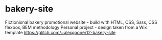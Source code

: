# bakery-site
Fictionional bakery promotional website - build with HTML, CSS, Sass, CSS flexbox, BEM methodology
Personal project - design taken from a Wix template
https://glitch.com/~alexgooner12-bakery-site
